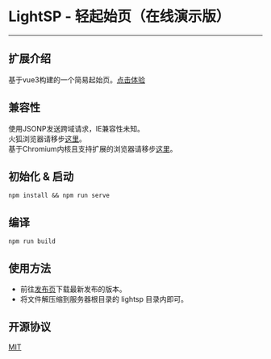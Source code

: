# LightSP - 轻起始页（在线演示版）
---
## 扩展介绍
基于vue3构建的一个简易起始页。[点击体验](https://www.kihanlee.site/lightsp/)

## 兼容性
使用JSONP发送跨域请求，IE兼容性未知。</br>
火狐浏览器请移步[这里](https://github.com/KiHanLee/LightSP/tree/firefox)。</br>
基于Chromium内核且支持扩展的浏览器请移步[这里](https://github.com/KiHanLee/LightSP/tree/chromium)。

## 初始化 & 启动
```
npm install && npm run serve
```

## 编译
```
npm run build
```

## 使用方法
- 前往[发布页](https://github.com/KiHanLee/LightSP/releases)下载最新发布的版本。
- 将文件解压缩到服务器根目录的 lightsp 目录内即可。

## 开源协议
[MIT](https://opensource.org/licenses/MIT)
